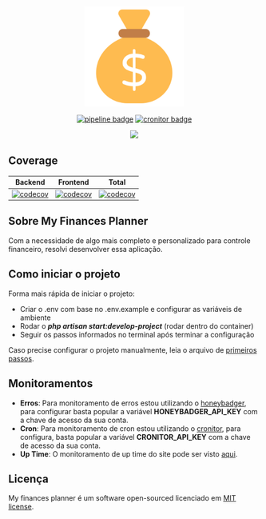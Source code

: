 <p align="center">
    <img src="./public/favicon.png" width="200" alt="application icon">
</p>

<p align="center">
    <a href="https://github.com/Jhon-Henkel/my-finances-planner/actions?query=branch%3Amain++"><img src="https://github.com/Jhon-Henkel/my-finances-planner/actions/workflows/main_branch_pipeline.yml/badge.svg" alt="pipeline badge"></a>
    <a href="https://my-finances-planner-demo.cronitorstatus.com/"><img src="https://cronitor.io/badges/7TNGwI/production/Kx5Z8Ty_r1i5MPDI_w5JPm66d7Y.svg" alt="cronitor badge"></a>
</p>

<p align="center">
  <a href="https://skillicons.dev">
    <img src="https://skillicons.dev/icons?i=docker,php,html,css,js,vue,bootstrap,mysql,laravel,vite" />
  </a>
</p>

## Coverage
|                                                                                             Backend                                                                                              |                                                                                             Frontend                                                                                              |                                                                                        Total                                                                                         |
|:------------------------------------------------------------------------------------------------------------------------------------------------------------------------------------------------:|:-------------------------------------------------------------------------------------------------------------------------------------------------------------------------------------------------:|:------------------------------------------------------------------------------------------------------------------------------------------------------------------------------------:|
| [![codecov](https://codecov.io/gh/Jhon-Henkel/my-finances-planner/branch/main/graph/badge.svg?flag=backend&token=ZWK28PWTZF&precision=2)](https://codecov.io/gh/Jhon-Henkel/my-finances-planner) | [![codecov](https://codecov.io/gh/Jhon-Henkel/my-finances-planner/branch/main/graph/badge.svg?flag=frontend&token=ZWK28PWTZF&precision=2)](https://codecov.io/gh/Jhon-Henkel/my-finances-planner) | [![codecov](https://codecov.io/gh/Jhon-Henkel/my-finances-planner/flag/backend/graph/badge.svg?token=ZWK28PWTZF&precision=2)](https://codecov.io/gh/Jhon-Henkel/my-finances-planner) |

## Sobre My Finances Planner
Com a necessidade de algo mais completo e personalizado para controle financeiro, resolvi desenvolver essa aplicação.

## Como iniciar o projeto

Forma mais rápida de iniciar o projeto:
- Criar o .env com base no .env.example e configurar as variáveis de ambiente
- Rodar o ***php artisan start:develop-project*** (rodar dentro do container)
- Seguir os passos informados no terminal após terminar a configuração

Caso precise configurar o projeto manualmente, leia o arquivo de [primeiros passos](https://github.com/Jhon-Henkel/my-finances-planner/blob/main/.docs/FIRST_STEPS.md).

## Monitoramentos
- **Erros**: Para monitoramento de erros estou utilizando o [honeybadger](https://www.honeybadger.io/), para configurar basta popular 
a variável **HONEYBADGER_API_KEY** com a chave de acesso da sua conta.
- **Cron**: Para monitoramento de cron estou utilizando o [cronitor](https://cronitor.io/), para configura, basta popular
a variável **CRONITOR_API_KEY** com a chave de acesso da sua conta.
- **Up Time**: O monitoramento de up time do site pode ser visto [aqui](https://my-finances-planner-demo.cronitorstatus.com/).

## Licença
My finances planner é um software open-sourced licenciado em [MIT license](https://opensource.org/licenses/MIT).